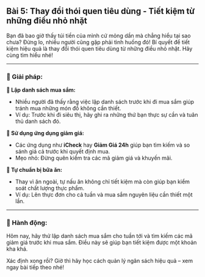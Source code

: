 ## Bài 5: Thay đổi thói quen tiêu dùng - Tiết kiệm từ những điều nhỏ nhặt

Bạn đã bao giờ thấy túi tiền của mình cứ mỏng dần mà chẳng hiểu tại sao chưa? Đừng lo, nhiều người cũng gặp phải tình huống đó! Bí quyết để tiết kiệm hiệu quả là thay đổi thói quen tiêu dùng từ những điều nhỏ nhặt. Hãy cùng tìm hiểu nhé!

---

### 📌 Giải pháp:

**🔹 Lập danh sách mua sắm:**

- Nhiều người đã thấy rằng việc lập danh sách trước khi đi mua sắm giúp tránh mua những món đồ không cần thiết.  
- Ví dụ: Trước khi đi siêu thị, hãy ghi ra những thứ bạn thực sự cần và tuân thủ danh sách đó.

**🔹 Sử dụng ứng dụng giảm giá:**

- Các ứng dụng như **iCheck** hay **Giảm Giá 24h** giúp bạn tìm kiếm và so sánh giá cả trước khi quyết định mua.  
- Mẹo nhỏ: Đừng quên kiểm tra các mã giảm giá và khuyến mãi.

**🔹 Tự chuẩn bị bữa ăn:**

- Thay vì ăn ngoài, tự nấu ăn không chỉ tiết kiệm mà còn giúp bạn kiểm soát chất lượng thực phẩm.  
- Ví dụ: Lên thực đơn cho cả tuần và mua sắm nguyên liệu cần thiết một lần.

---

### 🚀 Hành động:

Hôm nay, hãy thử lập danh sách mua sắm cho tuần tới và tìm kiếm các mã giảm giá trước khi mua sắm. Điều này sẽ giúp bạn tiết kiệm được một khoản kha khá.

Xác định xong rồi? Giờ thì hãy học cách quản lý ngân sách hiệu quả – xem ngay bài tiếp theo nhé!